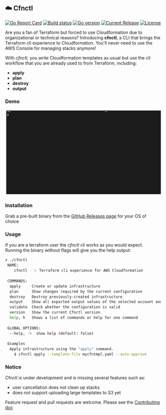 ## ☁️  Cfnctl

<p align="center">
  <a href="https://goreportcard.com/report/github.com/rogerwelin/cfnctl"><img src="https://goreportcard.com/badge/github.com/rogerwelin/cfnctl?style=for-the-badge&logo=go" alt="Go Report Card"></a>
  <a href="https://github.com/rogerwelin/cfnctl/actions/workflows/ci.yml"><img src="https://img.shields.io/github/actions/workflow/status/rogerwelin/cfnctl/ci.yml?branch=master&style=for-the-badge&logo=github" alt="Build status"></a>
  <a href="https://github.com/rogerwelin/cfnctl/blob/master/go.mod"><img src="https://img.shields.io/github/go-mod/go-version/rogerwelin/cfnctl?style=for-the-badge&logo=go" alt="Go version"></a>
  <a href="https://github.com/rogerwelin/cfnctl/releases"><img src="https://img.shields.io/github/v/release/rogerwelin/cfnctl?style=for-the-badge&logo=github&color=orange" alt="Current Release"></a>
  <a href="https://github.com/rogerwelin/cfnctl/blob/master/LICENSE"><img src="https://img.shields.io/badge/LICENSE-AL2-orange?style=for-the-badge" alt="License"></a>
</p>

Are you a fan of Terraform but forced to use Cloudformation due to organizational or technical reasons? Introducing **cfnctl**, a CLI that brings the Terraform cli experience to Cloudformation. You'll never need to use the AWS Console for managing stacks anymore!

With *cfnctl*, you write Cloudformation templates as usual but use the cli workflow that you are already used to from Terraform, including:

* **apply**
* **plan**
* **destroy**
* **output**


### Demo

<img src="https://raw.githubusercontent.com/rogerwelin/litequeue/main/render1679043464638.gif" />

### Installation

Grab a pre-built binary from the [GitHub Releases page](https://github.com/rogerwelin/cfnctl/releases) for your OS of choice


### Usage

If you are a terraform user the *cfnctl* cli works as you would expect. Running the binary without flags will give you the help output:

```bash
✗ ./cfnctl
 NAME:
    cfnctl - ✨ Terraform cli experience for AWS Cloudformation

 COMMANDS:
  apply     Create or update infrastructure
  plan      Show changes required by the current configuration
  destroy   Destroy previously-created infrastructure
  output    Show all exported output values of the selected account and region
  validate  Check whether the configuration is valid
  version   Show the current Cfnctl version
  help, h   Shows a list of commands or help for one command

 GLOBAL OPTIONS:
  --help, -h  show help (default: false)

 Examples
  Apply infrastructure using the "apply" command.
    $ cfnctl apply --template-file mycfntmpl.yaml --auto-approve
```


### Notice

Cfnctl is under development and is missing several features such as:

* user cancellation does not clean up stacks 
* does not support uploading large templates to S3 yet

Feature request and pull requests are welcome. Please see the [Contributing doc](https://github.com/rogerwelin/cfnctl/blob/master/CONTRIBUTING.md)



